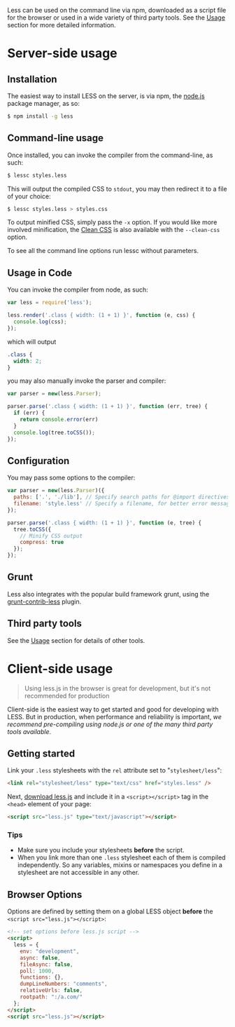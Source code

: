 Less can be used on the command line via npm, downloaded as a script file for the browser or used in a wide variety of third party tools. See the [Usage](usage.html) section for more detailed information.

# Server-side usage

## Installation

The easiest way to install LESS on the server, is via npm, the [node.js](http://nodejs.org/) package manager, as so:

```bash
$ npm install -g less
```

## Command-line usage

Once installed, you can invoke the compiler from the command-line, as such:

```bash
$ lessc styles.less
```

This will output the compiled CSS to `stdout`, you may then redirect it to a file of your choice:

```bash
$ lessc styles.less > styles.css
```

To output minified CSS, simply pass the `-x` option. If you would like more involved minification,
the [Clean CSS](https://github.com/GoalSmashers/clean-css) is also available with
the `--clean-css` option.

To see all the command line options run lessc without parameters.

## Usage in Code

You can invoke the compiler from node, as such:

```js
var less = require('less');

less.render('.class { width: (1 + 1) }', function (e, css) {
  console.log(css);
});
```

which will output

```css
.class {
  width: 2;
}
```

you may also manually invoke the parser and compiler:

```js
var parser = new(less.Parser);

parser.parse('.class { width: (1 + 1) }', function (err, tree) {
  if (err) {
    return console.error(err)
  }
  console.log(tree.toCSS());
});
```

## Configuration

You may pass some options to the compiler:

```js
var parser = new(less.Parser)({
  paths: ['.', './lib'], // Specify search paths for @import directives
  filename: 'style.less' // Specify a filename, for better error messages
});

parser.parse('.class { width: (1 + 1) }', function (e, tree) {
  tree.toCSS({
    // Minify CSS output
    compress: true
  });
});
```

## Grunt

Less also integrates with the popular build framework grunt, using the [grunt-contrib-less](https://github.com/gruntjs/grunt-contrib-less) plugin.

## Third party tools

See the [Usage](usage.html) section for details of other tools.

# Client-side usage

> Using less.js in the browser is great for development, but it's not recommended for production

Client-side is the easiest way to get started and good for developing with LESS. But in production, when performance and reliability is important, _we recommend pre-compiling using node.js or one of the many third party tools available_.

## Getting started

Link your `.less` stylesheets with the `rel` attribute set to "`stylesheet/less`":

```html
<link rel="stylesheet/less" type="text/css" href="styles.less" />
```

Next, [download less.js](https://github.com/less/less.js/archive/master.zip) and include it in a `<script></script>` tag in the `<head>` element of your page:

```html
<script src="less.js" type="text/javascript"></script>
```

### Tips

* Make sure you include your stylesheets **before** the script.
* When you link more than one `.less` stylesheet each of them is compiled independently. So any variables, mixins or namespaces you define in a stylesheet are not accessible in any other.

## Browser Options

Options are defined by setting them on a global LESS object **before** the `<script src="less.js"></script>`:

``` html
<!-- set options before less.js script -->
<script>
  less = {
    env: "development",
    async: false,
    fileAsync: false,
    poll: 1000,
    functions: {},
    dumpLineNumbers: "comments",
    relativeUrls: false,
    rootpath: ":/a.com/"
  };
</script>
<script src="less.js"></script>
```